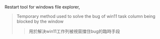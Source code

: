 Restart tool for windows file explorer,

>Temporary method used to solve the bug of win11 task column being blocked by the window
>>用於解決win11工作列被視窗擋住bug的臨時手段
